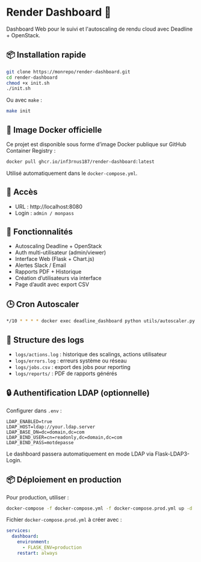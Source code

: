 # Render Dashboard 🚀

Dashboard Web pour le suivi et l'autoscaling de rendu cloud avec Deadline + OpenStack.

## 📦 Installation rapide

```bash
git clone https://monrepo/render-dashboard.git
cd render-dashboard
chmod +x init.sh
./init.sh
```

Ou avec `make` :

```bash
make init
```
## 🐳 Image Docker officielle

Ce projet est disponible sous forme d’image Docker publique sur GitHub Container Registry :

```bash
docker pull ghcr.io/inf3rnus187/render-dashboard:latest
```

Utilisé automatiquement dans le `docker-compose.yml`.


## 🔐 Accès
- URL : http://localhost:8080
- Login : `admin / monpass`

## 🧩 Fonctionnalités
- Autoscaling Deadline + OpenStack
- Auth multi-utilisateur (admin/viewer)
- Interface Web (Flask + Chart.js)
- Alertes Slack / Email
- Rapports PDF + Historique
- Création d’utilisateurs via interface
- Page d’audit avec export CSV

## 🕒 Cron Autoscaler
```bash
*/10 * * * * docker exec deadline_dashboard python utils/autoscaler.py
```

## 📁 Structure des logs

- `logs/actions.log` : historique des scalings, actions utilisateur
- `logs/errors.log` : erreurs système ou réseau
- `logs/jobs.csv` : export des jobs pour reporting
- `logs/reports/` : PDF de rapports générés

## 🔒 Authentification LDAP (optionnelle)

Configurer dans `.env` :

```env
LDAP_ENABLED=true
LDAP_HOST=ldap://your.ldap.server
LDAP_BASE_DN=dc=domain,dc=com
LDAP_BIND_USER=cn=readonly,dc=domain,dc=com
LDAP_BIND_PASS=motdepasse
```

Le dashboard passera automatiquement en mode LDAP via Flask-LDAP3-Login.

## 📦 Déploiement en production

Pour production, utiliser :

```bash
docker-compose -f docker-compose.yml -f docker-compose.prod.yml up -d
```

Fichier `docker-compose.prod.yml` à créer avec :

```yaml
services:
  dashboard:
    environment:
      - FLASK_ENV=production
    restart: always
```
